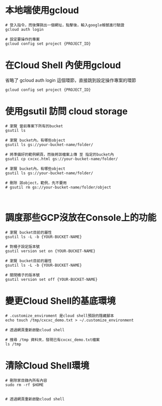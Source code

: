 # 本地端使用gcloud


```
# 登入指令，而後彈跳出一個網址，點擊後，輸入google帳號進行驗證
gcloud auth login

# 設定要操作的專案
gcloud config set project {PROJECT_ID}
```


# 在Cloud Shell 內使用gcloud

省略了 gcloud auth login 這個環節，直接跳到設定操作專案的環節

```
gcloud config set project {PROJECT_ID}
```

# 使用gsutil 訪問 cloud storage

```
# 瀏覽 當前專案下所有的bucket
gsutil ls 

# 瀏覽 bucket內，有哪些object
gsutil ls gs://your-bucket-name/folder/

# 將準備好的範例網頁，而後將該檔案上傳 至 指定的bucket內
gsutil cp cxcxc.html gs://your-bucket-name/folder/

# 瀏覽 bucket內，有哪些object
gsutil ls gs://your-bucket-name/folder/

# 刪除 該object，範例，先不要用
# gsutil rm gs://your-bucket-name/folder/object



```
# 調度那些GCP沒放在Console上的功能
```
# 瀏覽 bucket目前的屬性
gsutil ls -L -b {YOUR-BUCKET-NAME}

# 對桶子設定版本號
gsutil version set on {YOUR-BUCKET-NAME}

# 瀏覽 bucket目前的屬性
gsutil ls -L -b {YOUR-BUCKET-NAME}

# 關閉桶子的版本號
gsutil version set off {YOUR-BUCKET-NAME}

```

# 變更Cloud Shell的基底環境

```
# .customize_enviroment 是cloud shell預設的隱藏腳本
echo touch /tmp/cxcxc_demo.txt > ~/.customize_environment

# 透過網頁重新啟動cloud shell

# 搜尋 /tmp 資料夾，發現已有cxcxc_demo.txt檔案
ls /tmp

```

# 清除Cloud Shell環境

```
# 刪除家目錄內所有內容
sudo rm -rf $HOME


# 透過網頁重新啟動cloud shell

```
